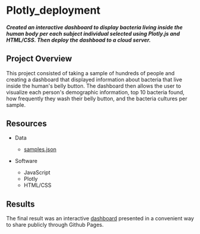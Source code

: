 # Plotly_deployment
#### *Created an interactive dashboard to display bacteria living inside the human body per each subject individual selected using Plotly.js and HTML/CSS. Then deploy the dashboad to a cloud server.*

## Project Overview
This project consisted of taking a sample of hundreds of people and creating a dashboard that displayed information about bacteria that live inside the human's belly button. The dashboard then allows the user to visualize each person's demographic information, top 10 bacteria found, how frequently they wash their belly button, and the bacteria cultures per sample. 

## Resources
- Data
  - [samples.json](https://github.com/gforce2332/Plotly_deployment/blob/main/samples.json)

- Software
  - JavaScript
  - Plotly
  - HTML/CSS


## Results
The final result was an interactive [dashboard](https://gforce2332.github.io/Plotly_deployment/) presented in a convenient way to share publicly through Github Pages. 
